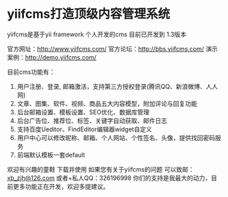 yiifcms打造顶级内容管理系统
======

yiifcms是基于yii framework 个人开发的cms  目前已开发到 1.3版本

官方网址：http://www.yiifcms.com/
官方论坛：http://bbs.yiifcms.com/
演示案例：http://demo.yiifcms.com/

目前cms功能有：
   1. 用户注册、登录, 邮箱激活，支持第三方授权登录(腾讯QQ、新浪微博、人人网)
   2. 文章、图集、软件、视频、商品五大内容模型，附加评论与回复功能
   3. 后台邮箱设置、模板设置、SEO优化、数据库管理
   4. 后台广告位、推荐位、标签、关键字自动获取、邮件日志
   5. 支持百度Ueditor、FindEditor编辑器widget自定义
   6. 用户中心可以修改昵称、邮箱、个人网站、个性签名、头像，提供找回密码服务
   7. 前端默认模板一套default 

欢迎有兴趣的童鞋 下载并使用 如果您有关于yiifcms的问题 可以致邮：xb_zjh@126.com  或者+私人QQ：326196998
你们的支持是我最大的动力，目前更多功能正在开发，欢迎多提建议。

